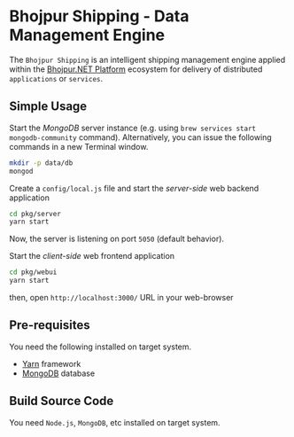 # Bhojpur Shipping - Data Management Engine

The `Bhojpur Shipping` is an intelligent shipping management engine applied within
the [Bhojpur.NET Platform](https://github.com/bhojpur/platform/) ecosystem for delivery
of distributed `applications` or `services`.

## Simple Usage

Start the *MongoDB* server instance (e.g. using `brew services start mongodb-community`
command). Alternatively, you can issue the following commands in a new Terminal window.

```bash
mkdir -p data/db
mongod
```

Create a `config/local.js` file and start the *server-side* web backend application

```bash
cd pkg/server
yarn start
```

Now, the server is listening on port `5050` (default behavior).

Start the *client-side* web frontend application

```bash
cd pkg/webui
yarn start
```

then, open `http://localhost:3000/` URL in your web-browser

## Pre-requisites

You need the following installed on target system.

- [Yarn](https://yarnpkg.com/) framework
- [MongoDB](https://www.mongodb.com/) database

## Build Source Code

You need `Node.js`, `MongoDB`, etc installed on target system.
